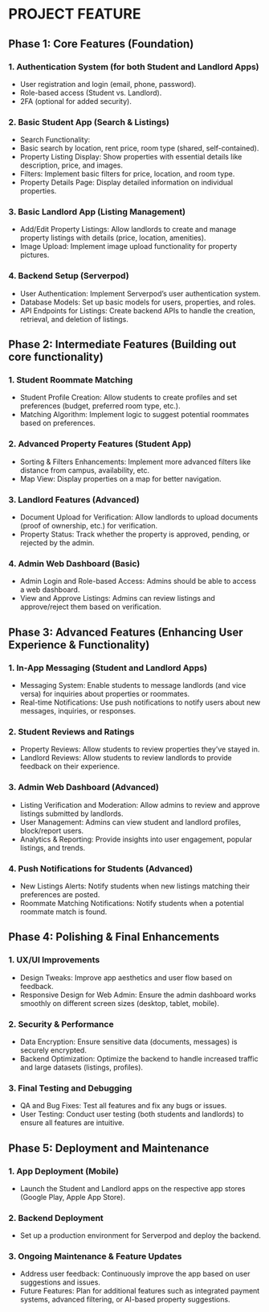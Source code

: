 # PROJECT FEATURE



## Phase 1: Core Features (Foundation)
### 1. Authentication System (for both Student and Landlord Apps)
-  User registration and login (email, phone, password).
-  Role-based access (Student vs. Landlord).
-  2FA (optional for added security).

### 2. Basic Student App (Search & Listings)
- Search Functionality:
- Basic search by location, rent price, room type (shared, self-contained).
- Property Listing Display:
    Show properties with essential details like description, price, and images.
- Filters:
    Implement basic filters for price, location, and room type.
- Property Details Page:
    Display detailed information on individual properties.

### 3. Basic Landlord App (Listing Management)
- Add/Edit Property Listings:
    Allow landlords to create and manage property listings with details (price, location, amenities).
- Image Upload:
    Implement image upload functionality for property pictures.

### 4. Backend Setup (Serverpod)
- User Authentication:
    Implement Serverpod’s user authentication system.
- Database Models:
    Set up basic models for users, properties, and roles.
- API Endpoints for Listings:
    Create backend APIs to handle the creation, retrieval, and deletion of listings.


## Phase 2: Intermediate Features (Building out core functionality)
### 1. Student Roommate Matching
- Student Profile Creation:
    Allow students to create profiles and set preferences (budget, preferred room type, etc.).
- Matching Algorithm:
    Implement logic to suggest potential roommates based on preferences.

### 2. Advanced Property Features (Student App)
- Sorting & Filters Enhancements:
    Implement more advanced filters like distance from campus, availability, etc.
- Map View:
    Display properties on a map for better navigation.

### 3. Landlord Features (Advanced)
- Document Upload for Verification:
    Allow landlords to upload documents (proof of ownership, etc.) for verification.
- Property Status:
    Track whether the property is approved, pending, or rejected by the admin.

### 4. Admin Web Dashboard (Basic)
- Admin Login and Role-based Access:
    Admins should be able to access a web dashboard.
- View and Approve Listings:
    Admins can review listings and approve/reject them based on verification.



## Phase 3: Advanced Features (Enhancing User Experience & Functionality)
### 1. In-App Messaging (Student and Landlord Apps)
- Messaging System:
    Enable students to message landlords (and vice versa) for inquiries about properties or roommates.
- Real-time Notifications:
    Use push notifications to notify users about new messages, inquiries, or responses.

### 2. Student Reviews and Ratings
- Property Reviews:
    Allow students to review properties they’ve stayed in.
- Landlord Reviews:
    Allow students to review landlords to provide feedback on their experience.

### 3. Admin Web Dashboard (Advanced)
- Listing Verification and Moderation:
    Allow admins to review and approve listings submitted by landlords.
- User Management:
    Admins can view student and landlord profiles, block/report users.
- Analytics & Reporting:
    Provide insights into user engagement, popular listings, and trends.

### 4. Push Notifications for Students (Advanced)
- New Listings Alerts:
    Notify students when new listings matching their preferences are posted.
- Roommate Matching Notifications:
    Notify students when a potential roommate match is found.



## Phase 4: Polishing & Final Enhancements
### 1. UX/UI Improvements
- Design Tweaks:
    Improve app aesthetics and user flow based on feedback.
- Responsive Design for Web Admin:
    Ensure the admin dashboard works smoothly on different screen sizes (desktop, tablet, mobile).

### 2. Security & Performance
- Data Encryption:
    Ensure sensitive data (documents, messages) is securely encrypted.
- Backend Optimization:
    Optimize the backend to handle increased traffic and large datasets (listings, profiles).

### 3. Final Testing and Debugging
- QA and Bug Fixes:
    Test all features and fix any bugs or issues.
- User Testing:
    Conduct user testing (both students and landlords) to ensure all features are intuitive.



## Phase 5: Deployment and Maintenance
### 1. App Deployment (Mobile)
- Launch the Student and Landlord apps on the respective app stores (Google Play, Apple App Store).

### 2. Backend Deployment
- Set up a production environment for Serverpod and deploy the backend.

### 3. Ongoing Maintenance & Feature Updates
- Address user feedback:
    Continuously improve the app based on user suggestions and issues.
- Future Features:
    Plan for additional features such as integrated payment systems, advanced filtering, or AI-based property suggestions.
